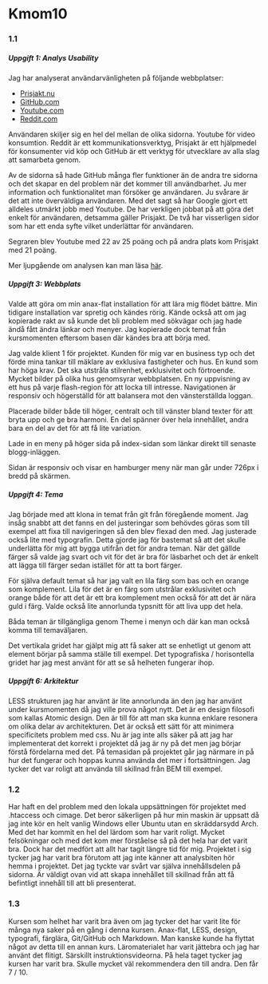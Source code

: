 Kmom10
===============================

### 1.1

##### Uppgift 1: Analys Usability

Jag har analyserat användarvänligheten på följande webbplatser:

- [Prisjakt.nu](https://www.prisjakt.nu/)
- [GitHub.com](https://github.com/)
- [Youtube.com](https://www.youtube.com/)
- [Reddit.com](https://www.reddit.com/)

Användaren skiljer sig en hel del mellan de olika sidorna. Youtube för video konsumtion. Reddit är ett kommunikationsverktyg, Prisjakt är ett hjälpmedel för konsumenter vid köp och GitHub är ett verktyg för utvecklare av alla slag att samarbeta genom.

Av de sidorna så hade GitHub många fler funktioner än de andra tre sidorna och det skapar en del problem när det kommer till användbarhet. Ju mer information och funktionalitet man försöker ge användaren. Ju svårare är det att inte överväldiga användaren.
Med det sagt så har Google gjort ett alldeles utmärkt jobb med Youtube. De har verkligen jobbat på att göra det enkelt för användaren, detsamma gäller Prisjakt. De två har visserligen sidor som har ett enda syfte vilket underlättar för användaren.

Segraren blev Youtube med 22 av 25 poäng och på andra plats kom Prisjakt med 21 poäng.

Mer ljupgående om analysen kan man läsa [här](analysis/usability).

##### Uppgift 3: Webbplats
Valde att göra om min anax-flat installation för att lära mig flödet bättre. Min tidigare installation var spretig och kändes rörig. Kände också att om jag kopierade rakt av så kunde det bli problem med sökvägar och jag hade ändå fått ändra länkar och menyer. Jag kopierade dock temat från kursmomenten eftersom basen där kändes bra att börja med.

Jag valde klient 1 för projektet. Kunden för mig var en business typ och det förde mina tankar till mäklare av exklusiva fastigheter och hus. En kund som har höga krav. Det ska utstråla stilrenhet, exklusivitet och förtroende.
Mycket bilder på olika hus genomsyrar webbplatsen. En ny uppvisning av ett hus på varje flash-region för att locka till intresse. Navigationen är responsiv och högerställd för att balansera mot den vänsterställda loggan.

Placerade bilder både till höger, centralt och till vänster bland texter för att bryta upp och ge bra harmoni. En del spänner över hela innehållet, andra bara en del av det för att få lite variation.

Lade in en meny på höger sida på index-sidan som länkar direkt till senaste blogg-inläggen.

Sidan är responsiv och visar en hamburger meny när man går under 726px i bredd på skärmen.

##### Uppgift 4: Tema
Jag började med att klona in temat från git från föregående moment. Jag insåg snabbt att det fanns en del justeringar som behövdes göras som till exempel att fixa till navigeringen så den blev flexad den med. Jag justerade också lite med typografin. Detta gjorde jag för bastemat så att det skulle underlätta för mig att bygga utifrån det för andra teman.
När det gällde färger så valde jag svart och vit för det är bra för läsbarhet och det är enkelt att lägga till färger sedan istället för att ta bort färger.

För själva default temat så har jag valt en lila färg som bas och en orange som komplement. Lila för det är en färg som utstrålar exklusivitet och orange både för att det är ett bra komplement men också för att det är nära guld i färg. Valde också lite annorlunda typsnitt för att liva upp det hela.

Båda teman är tillgängliga genom Theme i menyn och där kan man också komma till temaväljaren.

Det vertikala gridet har gjälpt mig att få saker att se enhetligt ut genom att element börjar på samma ställe till exempel. Det typografiska / horisontella gridet har jag mest använt för att se så helheten fungerar ihop. 

##### Uppgift 6: Arkitektur
LESS strukturen jag har använt är lite annorlunda än den jag har använt under kursmomenten då jag ville prova något nytt. Det är en design filosofi som kallas Atomic design. Den är till för att man ska kunna enklare resonera om olika delar av architekturen. Det är också ett sätt för att minimera specificitets problem med css.
Nu är jag inte alls säker på att jag har implementerat det korrekt i projektet då jag är ny på det men jag börjar förstå fördelarna med det. På temasidan på projektet går jag närmare in på hur det fungerar och hoppas kunna använda det mer i fortsättningen. Jag tycker det var roligt att använda till skillnad från BEM till exempel.

### 1.2
Har haft en del problem med den lokala uppsättningen för projektet med .htaccess och cimage. Det beror säkerligen på hur min maskin är uppsatt då jag inte kör en helt vanlig Windows eller Ubuntu utan en skräddarsydd Arch. Med det har kommit en hel del lärdom som har varit roligt. Mycket felsökningar och med det kom mer förståelse så på det hela har det varit bra.
Dock har det medfört att allt har tagit längre tid för mig.
Projektet i sig tycker jag har varit bra förutom att jag inte känner att analysbiten hör hemma i projektet.
Det jag tyckte var svårt var själva innehållsdelen på sidorna. Är väldigt ovan vid att skapa innehållet till skillnad från att få befintligt innehåll till att bli presenterat.

### 1.3
Kursen som helhet har varit bra även om jag tycker det har varit lite för många nya saker på en gång i denna kursen. Anax-flat, LESS, design, typografi, färglära, Git/GitHub och Markdown. Man kanske kunde ha flyttat något av detta till en annan kurs. Läromaterialet har varit jättebra och jag har använt det flitigt. Särskillt instruktionsvideorna.
På hela taget tycker jag kursen har varit bra. Skulle mycket väl rekommendera den till andra. Den får 7 / 10.
